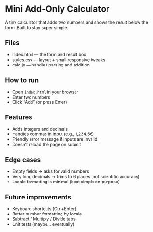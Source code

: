 # Mini Add-Only Calculator

A tiny calculator that adds two numbers and shows the result below the form. Built to stay super simple.

## Files

- index.html — the form and result box
- styles.css — layout + small responsive tweaks
- calc.js — handles parsing and addition

## How to run

- Open `index.html` in your browser
- Enter two numbers
- Click “Add” (or press Enter)

## Features

- Adds integers and decimals
- Handles commas in input (e.g., 1,234.56)
- Friendly error message if inputs are invalid
- Doesn’t reload the page on submit

## Edge cases

- Empty fields -> asks for valid numbers
- Very long decimals -> trims to 6 places (not scientific accuracy)
- Locale formatting is minimal (kept simple on purpose)

## Future improvements

- Keyboard shortcuts (Ctrl+Enter)
- Better number formatting by locale
- Subtract / Multiply / Divide tabs
- Unit tests (maybe… eventually)

